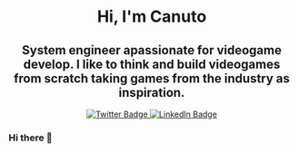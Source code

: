 <div id="header" align="center">
    <h1>Hi, I'm Canuto</h1>
    <h2>System engineer apassionate for videogame develop. I like to think and build videogames from scratch taking games from the industry as inspiration.</h2>
    <div id="badges">
        <a href="https://twitter.com/J_u_a_n_c_k" target="_blank">
            <img src="https://img.shields.io/twitter/url?label=%40J_u_a_n_c_k&logo=twitter&style=plastic&url=https%3A%2F%2Ftwitter.com%2FJ_u_a_n_c_k" alt="Twitter Badge"/>
        </a>
        <a href="https://www.linkedin.com/in/juan-moya-vg/" target="_blank">
            <img src="https://img.shields.io/twitter/url?label=Juan%20Moya&logo=Linkedin&style=plastic&url=https%3A%2F%2Fwww.linkedin.com%2Fin%2Fjuan-moya-vg%2F" alt="LinkedIn Badge"/>
        </a>
    </div>
</div>

<div id="body">

</div>


### Hi there 👋

<!--
**Canuto31/Canuto31** is a ✨ _special_ ✨ repository because its `README.md` (this file) appears on your GitHub profile.

Here are some ideas to get you started:

- 🔭 I’m currently working on ...
- 🌱 I’m currently learning ...
- 👯 I’m looking to collaborate on ...
- 🤔 I’m looking for help with ...
- 💬 Ask me about ...
- 📫 How to reach me: ...
- 😄 Pronouns: ...
- ⚡ Fun fact: ...
-->

